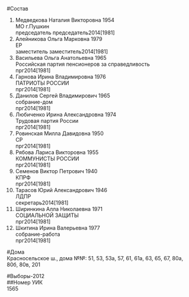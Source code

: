 #Состав  
1. Медведкова Наталия Викторовна 1954  
    МО г.Пушкин  
    председатель председатель2014[1981]  
2. Алейникова Ольга Марковна 1979  
    ЕР  
    заместитель заместитель2014[1981]  
3. Васильева Ольга Анатольевна 1965  
    Российская партия пенсионеров за справедливость  
    прг2014[1981]  
4. Гарнова Ирина Владимировна 1976  
    ПАТРИОТЫ РОССИИ  
    прг2014[1981]  
5. Данилов Сергей Владимирович 1965  
    собрание-дом  
    прг2014[1981]  
6. Любиченко Ирина Александровна 1974  
    Трудовая партия России  
    прг2014[1981]  
7. Ровинская Милла Давидовна 1950  
    СР  
    прг2014[1981]  
8. Рябова Лариса Викторовна 1955  
    КОММУНИСТЫ РОССИИ  
    прг2014[1981]  
9. Семенов Виктор Петрович 1940  
    КПРФ  
    прг2014[1981]  
10. Тарасов Юрий Александрович 1946  
    ЛДПР  
    секретарь2014[1981]  
11. Ширинкина Алла Николаевна 1971  
    СОЦИАЛЬНОЙ ЗАЩИТЫ  
    прг2014[1981]  
12. Шкитина Ирина Валерьевна 1977  
    собрание-работа  
    прг2014[1981]  
  
#Дома  
Красносельское ш., дома №№: 51, 53, 53а, 57, 61, 61а, 63, 65, 67, 80а, 80б, 80в, 201  
  
#Выборы-2012  
##Номер УИК  
1565  
